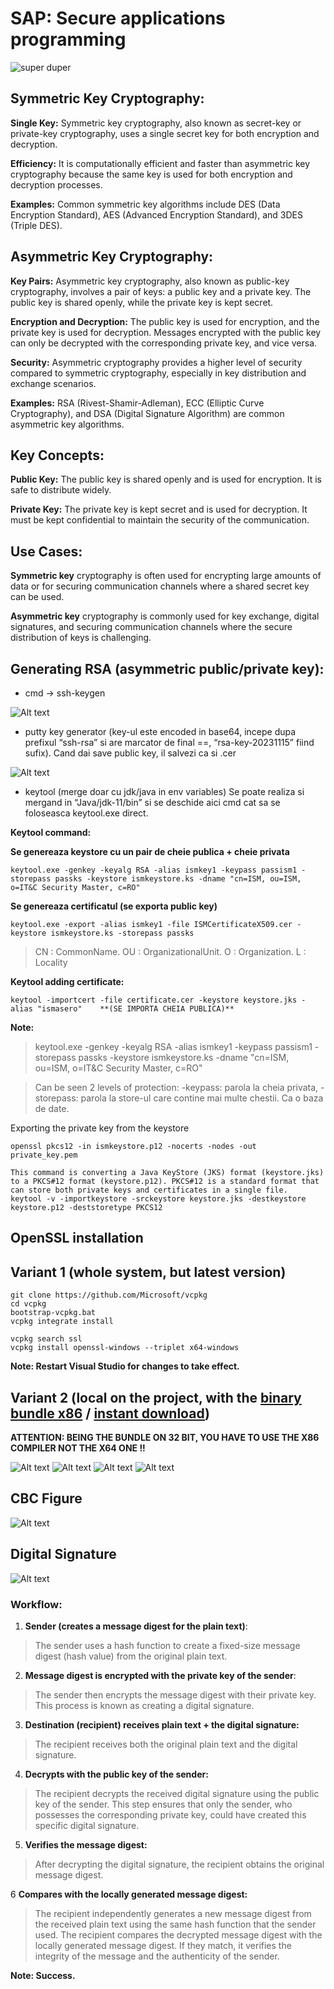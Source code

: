 
# SAP: Secure applications programming

![super duper](https://media.giphy.com/media/v1.Y2lkPTc5MGI3NjExcmYza2ppdWJ0cnh1MXd2dTUwaGNnNWMxMXJ0dmNqajM4dDV3cHNmcSZlcD12MV9pbnRlcm5hbF9naWZfYnlfaWQmY3Q9Zw/QMHoU66sBXqqLqYvGO/giphy.gif)

## Symmetric Key Cryptography:

**Single Key:** Symmetric key cryptography, also known as secret-key or private-key cryptography, uses a single secret key for both encryption and decryption.

**Efficiency:** It is computationally efficient and faster than asymmetric key cryptography because the same key is used for both encryption and decryption processes.

**Examples:** Common symmetric key algorithms include DES (Data Encryption Standard), AES (Advanced Encryption Standard), and 3DES (Triple DES).


## Asymmetric Key Cryptography:

**Key Pairs:** Asymmetric key cryptography, also known as public-key cryptography, involves a pair of keys: a public key and a private key. The public key is shared openly, while the private key is kept secret.

**Encryption and Decryption:** The public key is used for encryption, and the private key is used for decryption. Messages encrypted with the public key can only be decrypted with the corresponding private key, and vice versa.

**Security:** Asymmetric cryptography provides a higher level of security compared to symmetric cryptography, especially in key distribution and exchange scenarios.

**Examples:** RSA (Rivest-Shamir-Adleman), ECC (Elliptic Curve Cryptography), and DSA (Digital Signature Algorithm) are common asymmetric key algorithms.


## Key Concepts:

**Public Key:** The public key is shared openly and is used for encryption. It is safe to distribute widely.

**Private Key:** The private key is kept secret and is used for decryption. It must be kept confidential to maintain the security of the communication.


## Use Cases:

**Symmetric key** cryptography is often used for encrypting large amounts of data or for securing communication channels where a shared secret key can be used.

**Asymmetric key** cryptography is commonly used for key exchange, digital signatures, and securing communication channels where the secure distribution of keys is challenging.


## Generating RSA (asymmetric public/private key):

- cmd -> ssh-keygen

![Alt text](image.png)

- putty key generator (key-ul este encoded in base64, incepe dupa prefixul “ssh-rsa” si are marcator de final ==, “rsa-key-20231115” fiind sufix). Cand dai save public key, il salvezi ca si .cer

![Alt text](image-1.png)

- keytool (merge doar cu jdk/java in env variables) Se poate realiza si mergand in “Java/jdk-11/bin” si se deschide aici cmd cat sa se foloseasca keytool.exe direct.

**Keytool command:**

**Se genereaza keystore cu un pair de cheie publica + cheie privata**
```
keytool.exe -genkey -keyalg RSA -alias ismkey1 -keypass passism1 -storepass passks -keystore ismkeystore.ks -dname "cn=ISM, ou=ISM, o=IT&C Security Master, c=RO"
```

**Se genereaza certificatul (se exporta public key)**
```
keytool.exe -export -alias ismkey1 -file ISMCertificateX509.cer -keystore ismkeystore.ks -storepass passks
```

> CN : CommonName. OU : OrganizationalUnit. O : Organization. L : Locality

**Keytool adding certificate:**
```
keytool -importcert -file certificate.cer -keystore keystore.jks -alias "ismasero"    **(SE IMPORTA CHEIA PUBLICA)**
```

**Note:**
> keytool.exe -genkey -keyalg RSA -alias ismkey1 -keypass passism1 -storepass passks -keystore ismkeystore.ks -dname "cn=ISM, ou=ISM, o=IT&C Security Master, c=RO"

> Can be seen 2 levels of protection: -keypass: parola la cheia privata, -storepass: parola la store-ul care contine mai multe chestii. Ca o baza de date.

Exporting the private key from the keystore
```
openssl pkcs12 -in ismkeystore.p12 -nocerts -nodes -out private_key.pem
```
```
This command is converting a Java KeyStore (JKS) format (keystore.jks) to a PKCS#12 format (keystore.p12). PKCS#12 is a standard format that can store both private keys and certificates in a single file. 
keytool -v -importkeystore -srckeystore keystore.jks -destkeystore keystore.p12 -deststoretype PKCS12
```

## OpenSSL installation

## **Variant 1** (whole system, but latest version)
```
git clone https://github.com/Microsoft/vcpkg
cd vcpkg
bootstrap-vcpkg.bat
vcpkg integrate install

vcpkg search ssl
vcpkg install openssl-windows --triplet x64-windows
```

**Note: Restart Visual Studio for changes to take effect.**



## **Variant 2** (local on the project, with the [binary bundle x86](https://portal.ism.ase.ro/mod/folder/view.php?id=450) / [instant download](https://portal.ism.ase.ro/pluginfile.php/1309/mod_folder/content/0/openssl111l-build.zip?forcedownload=1))

**ATTENTION: BEING THE BUNDLE ON 32 BIT, YOU HAVE TO USE THE X86 COMPILER NOT THE X64 ONE !!**

![Alt text](image-2.png)
![Alt text](image-3.png)
![Alt text](image-4.png)
![Alt text](image-5.png)


## CBC Figure
![Alt text](image-6.png)

## Digital Signature
![Alt text](image-7.png)

### **Workflow:**

1. **Sender (creates a message digest for the plain text)**:
> The sender uses a hash function to create a fixed-size message digest (hash value) from the original plain text.

2. **Message digest is encrypted with the private key of the sender**:
> The sender then encrypts the message digest with their private key. This process is known as creating a digital signature.

3. **Destination (recipient) receives plain text + the digital signature:**
> The recipient receives both the original plain text and the digital signature.

4. **Decrypts with the public key of the sender:**
> The recipient decrypts the received digital signature using the public key of the sender. This step ensures that only the sender, who possesses the corresponding private key, could have created this specific digital signature.

5. **Verifies the message digest:**
> After decrypting the digital signature, the recipient obtains the original message digest.

6 **Compares with the locally generated message digest:**
> The recipient independently generates a new message digest from the received plain text using the same hash function that the sender used.
> The recipient compares the decrypted message digest with the locally generated message digest. If they match, it verifies the integrity of the message and the authenticity of the sender.

**Note: Success.**
